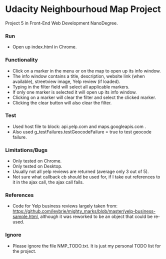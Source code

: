 # Udacity Neighbourhoud Map Project 
Project 5 in Front-End Web Development NanoDegree.

### Run
- Open up index.html in Chrome.

### Functionality
- Click on a marker in the menu or on the map to open up its info window.
- The info window contains a title, description, website link (when available), streetview image, Yelp review (if loaded).
- Typing in the filter field will select all applicable markers. 
- If only one marker is selected it will open up its info window.
- Clicking on a marker will clear the filter and select the clicked marker.
- Clicking the clear button will also clear the filter. 

### Test
- Used host file to block: api.yelp.com and maps.googleapis.com .
- Also used g_testFailures.testGeocodeFailure = true to test geocode failure.

### Limitations/Bugs
- Only tested on Chrome.
- Only tested on Desktop.
- Usually not all yelp reviews are returned (average only 3 out of 5).
- Not sure what callback cb should be used for, if I take out references to it in the ajax call, the ajax call fails. 

### References
- Code for Yelp business reviews largely taken from: https://github.com/levbrie/mighty_marks/blob/master/yelp-business-sample.html, although it was reworked to be an object that could be re-used. 

### Ignore
- Please ignore the file NMP_TODO.txt. It is just my personal TODO list for the project.